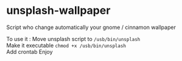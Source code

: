 # unsplash-wallpaper

Script who change automatically your gnome / cinnamon wallpaper

To use it : 
Move unsplash script to `/usb/bin/unsplash`  
Make it executable `chmod +x /usb/bin/unsplash`  
Add crontab 
Enjoy
